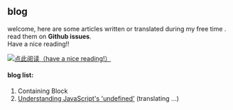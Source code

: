 ## blog

welcome, here are some articles written or translated during my free time .  
read them on **Github issues**.  
Have a nice reading!!

[![点此阅读（have a nice reading!）](https://github.com/BrotherBeard/blog/blob/master/readNow.png)](https://github.com/BrotherBeard/Technical-Translations/issues)
#### blog list:

1. Containing Block
2. [Understanding JavaScript's 'undefined'](https://javascriptweblog.wordpress.com/2010/08/16/understanding-undefined-and-preventing-referenceerrors/) (translating ...) 

